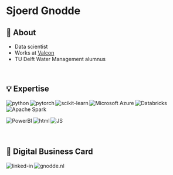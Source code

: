 # Sjoerd Gnodde
## 📖 About
- Data scientist
- Works at [Valcon](https://www.valcon.com/)
- TU Delft Water Management alumnus


<br>

## 💡 Expertise 
[<img align="left" alt="python" src="https://img.shields.io/badge/Python-3776AB.svg?&style=for-the-badge&logo=python&logoColor=white" />](https://www.python.org/)

[<img align="left" alt="pytorch" src="https://img.shields.io/badge/PyTorch-EE4C2C.svg?&style=for-the-badge&logo=pytorch&logoColor=white" />](https://pytorch.org/)

[<img align="left" alt="scikit-learn" src="https://img.shields.io/badge/scikit--learn-F7931E.svg?&style=for-the-badge&logo=scikit-learn&logoColor=white" />](https://scikit-learn.org/)


[<img align="left" alt="Microsoft Azure" src="https://img.shields.io/badge/Microsoft-Azure-0078D4.svg?&style=for-the-badge&logo=microsoft-azure&logoColor=white?labelColor=5E5E5E" />](https://azure.microsoft.com/)

[<img align="left" alt="Databricks" src="https://img.shields.io/badge/Databricks-FF3621?style=for-the-badge&logo=Databricks&logoColor=white" />](https://databricks.com/)

[<img align="left" alt="Apache Spark" src="https://img.shields.io/badge/Apache_Spark-FFFFFF?style=for-the-badge&logo=apachespark&logoColor=#E35A16" />](https://spark.apache.org/)

<br>
<br>

[<img align="left" alt="PowerBI" src="https://img.shields.io/badge/Power_BI-F2C811.svg?&style=for-the-badge&logo=powerbi&logoColor=black" />](https://powerbi.microsoft.com/)




[<img align="left" alt="html" src="https://img.shields.io/badge/HTML-23E34F26.svg?&style=for-the-badge&logo=HTML5&logoColor=white" />](https://en.wikipedia.org/wiki/HTML)
[<img align="left" alt="JS" src="https://img.shields.io/badge/JavaScript%20-F7DF1E.svg?&style=for-the-badge&logo=JavaScript&logoColor=black" />](https://en.wikipedia.org/wiki/JavaScript)


<br>
<br>
<br>


## 📠 Digital Business Card

[<img align="left" alt="linked-in" src="https://img.shields.io/badge/linkedin-%230077B5.svg?&style=for-the-badge&logo=linkedin&logoColor=white" />](https://www.linkedin.com/in/sjoerdgnodde)

[<img align="left" alt="gnodde.nl" src="https://img.shields.io/badge/gnodde.nl-%2312100E.svg?&style=for-the-badge&logo=HTML5&logoColor=white" />](http://gnodde.nl/index.html)


